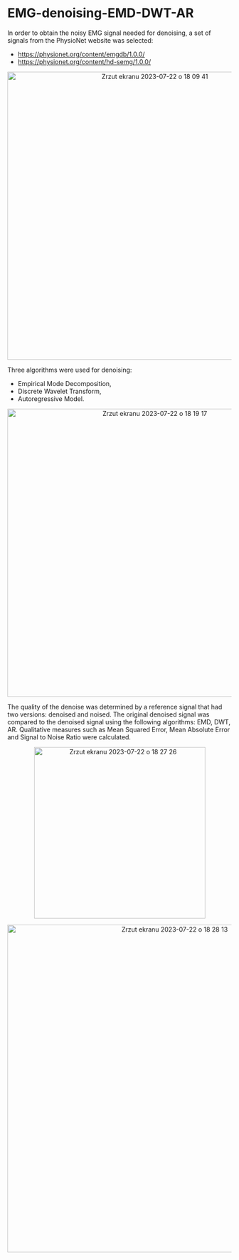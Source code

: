 # EMG-denoising-EMD-DWT-AR
In order to obtain the noisy EMG signal needed for denoising, a set of signals from the PhysioNet website was selected:
- https://physionet.org/content/emgdb/1.0.0/
- https://physionet.org/content/hd-semg/1.0.0/

<p align="center">
    <img width="647" alt="Zrzut ekranu 2023-07-22 o 18 09 41" src="https://github.com/PatrykSpierewka/Electromyography-denoising-EMD-DWT-AR/assets/101202344/8c30211a-4670-4e41-9909-6a66efa29b66">
</p>

Three algorithms were used for denoising:
- Empirical Mode Decomposition,
- Discrete Wavelet Transform,
- Autoregressive Model.


<p align="center">
    <img width="647" alt="Zrzut ekranu 2023-07-22 o 18 19 17" src="https://github.com/PatrykSpierewka/Electromyography-denoising-EMD-DWT-AR/assets/101202344/a28b8df9-26fb-4723-a5a8-93ca7dbd9598">
</p>

The quality of the denoise was determined by a reference signal that had two versions: denoised and noised. The original denoised signal was compared to the denoised signal using the following algorithms: EMD, DWT, AR. Qualitative measures such as Mean Squared Error, Mean Absolute Error and Signal to Noise Ratio were calculated.

<p align="center">
    <img width="385" alt="Zrzut ekranu 2023-07-22 o 18 27 26" src="https://github.com/PatrykSpierewka/Electromyography-denoising-EMD-DWT-AR/assets/101202344/3e82fda5-de85-4706-a9a3-78967cc78787">
</p>

<p align="center">
    <img width="736" alt="Zrzut ekranu 2023-07-22 o 18 28 13" src="https://github.com/PatrykSpierewka/Electromyography-denoising-EMD-DWT-AR/assets/101202344/38a9c542-402f-4bf6-a38b-4cb9c79903b9">
</p>
